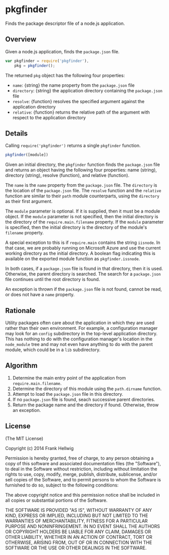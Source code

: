 # pkgfinder

Finds the package descriptor file of a node.js application.

## Overview

Given a node.js application, finds the `package.json` file.

```javascript
var pkgfinder = require('pkgfinder'),
    pkg = pkgfinder();
```

The returned `pkg` object has the following four properties:

- `name`: {string} the name property from the `package.json` file
- `directory`: {string} the application directory containing the `package.json` file
- `resolve`: {function} resolves the specified argument against the application directory
- `relative`: {function} returns the relative path of the argument with respect to the application directory

## Details

Calling `require('pkgfinder')` returns a single `pkgfinder` function.

```javascript
pkgfinder([module])
```

Given an initial directory, the `pkgfinder` function finds the `package.json`
file and returns an object having the following four properties: name (string),
directory (string), resolve (function), and relative (function).

The `name` is the `name` property from the `package.json` file. The `directory`
is the location of the `package.json` file. The `resolve` function and the
`relative ` function are similar to their  `path` module counterparts, using
the `directory` as their first argument.

The `module` parameter is optional. If it is supplied, then it must be a module
object. If the `module` parameter is not specified, then the initial directory
is the directory of the `require.main.filename` property. If the `module`
parameter is specified, then the initial directory is the directory of the
module's `filename` property.

A special exception to this is if `require.main` contains the string `iisnode`.
In that case, we are probably running on Microsoft Azure and use the current
working directory as the initial directory. A boolean flag indicating this is
available on the exported module function as `pkgfinder.issnode`.

In both cases, if a `package.json` file is found in that directory, then it is
used. Otherwise, the parent directory is searched. The search for a
`package.json` file continues until the root directory is found.

An exception is thrown if the `package.json` file is not found, cannot be read,
or does not have a `name` property.

## Rationale

Utility packages often care about the application in which they are used rather
than their own environment. For example, a configuration manager may look for
an `config` subdirectory in the top-level application directory. This has
nothing to do with the configuration manager's location in the `node_module`
tree and may not even have anything to do with the parent module, which could
be in a `lib` subdirectory.

## Algorithm

1. Determine the main entry point of the application from `require.main.filename`.
2. Determine the directory of this module using the `path.dirname` function.
3. Attempt to load the `package.json` file in this directory.
4. If no `package.json` file is found, seach successive parent directories.
5. Return the package name and the directory if found. Otherwise, throw an exception.

## License

(The MIT License)

Copyright (c) 2014 Frank Hellwig

Permission is hereby granted, free of charge, to any person obtaining a copy of this software and associated documentation files (the "Software"), to deal in the Software without restriction, including without limitation the rights to use, copy, modify, merge, publish, distribute, sublicense, and/or sell copies of the Software, and to permit persons to whom the Software is furnished to do so, subject to the following conditions:

The above copyright notice and this permission notice shall be included in all copies or substantial portions of the Software.

THE SOFTWARE IS PROVIDED "AS IS", WITHOUT WARRANTY OF ANY KIND, EXPRESS OR IMPLIED, INCLUDING BUT NOT LIMITED TO THE WARRANTIES OF MERCHANTABILITY, FITNESS FOR A PARTICULAR PURPOSE AND NONINFRINGEMENT. IN NO EVENT SHALL THE AUTHORS OR COPYRIGHT HOLDERS BE LIABLE FOR ANY CLAIM, DAMAGES OR OTHER LIABILITY, WHETHER IN AN ACTION OF CONTRACT, TORT OR OTHERWISE, ARISING FROM, OUT OF OR IN CONNECTION WITH THE SOFTWARE OR THE USE OR OTHER DEALINGS IN THE SOFTWARE.
